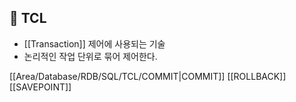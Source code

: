 ## 🌈 TCL
+ [[Transaction]] 제어에 사용되는 기술
+ 논리적인 작업 단위로 묶어 제어한다.

[[Area/Database/RDB/SQL/TCL/COMMIT|COMMIT]]
[[ROLLBACK]]
[[SAVEPOINT]]
